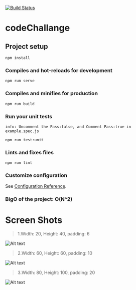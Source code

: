 
[![Build Status](https://travis-ci.com/mahinanasa/CodeChallenge.svg?token=dMps33D1Hc9DdwwLQic4&branch=master)](https://travis-ci.com/mahinanasa/CodeChallenge)


# codeChallange


## Project setup
```
npm install
```

### Compiles and hot-reloads for development
```
npm run serve
```

### Compiles and minifies for production
```
npm run build
```

### Run your unit tests
```
info: Uncomment the Pass:false, and Comment Pass:true in example.spec.js

npm run test:unit

```

### Lints and fixes files
```
npm run lint
```

### Customize configuration
See [Configuration Reference](https://cli.vuejs.org/config/).

### BigO of the project: O(N^2)

# Screen Shots

 > 1.Width: 20, Height: 40, padding: 6

![Alt text](https://i.ibb.co/KLNVSLF/width20-Height40-Padding6.png "dd")


 > 2.Width: 60, Height: 60, padding: 10

![Alt text](https://i.ibb.co/1T3XWZ1/width60-Height60-Padding10.png "Optional title")

 > 3.Width: 80, Height: 100, padding: 20

![Alt text](https://i.ibb.co/DpmwLL1/width80-Height100-Padding20.png "Optional title")




